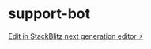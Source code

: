 # support-bot

[Edit in StackBlitz next generation editor ⚡️](https://stackblitz.com/~/github.com/srivatsabc/support-bot)